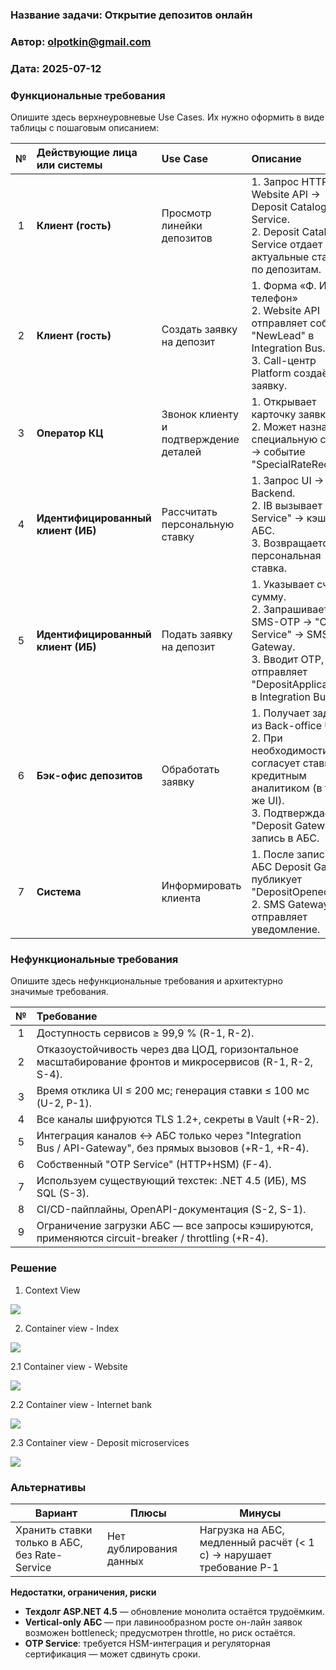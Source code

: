 ### **Название задачи:** Открытие депозитов онлайн
### **Автор:** olpotkin@gmail.com
### **Дата:** 2025-07-12
### **Функциональные требования**
Опишите здесь верхнеуровневые Use Cases. Их нужно оформить в виде таблицы с пошаговым описанием:

|**№**|**Действующие лица или системы**|**Use Case**|**Описание**|
| :-: | :- | :- | :- |
| 1 | **Клиент (гость)** | Просмотр линейки депозитов | 1. Запрос HTTPS → Website API → Deposit Catalog Service. <br> 2. Deposit Catalog Service отдает актуальные ставки по депозитам. |
| 2 | **Клиент (гость)** | Создать заявку на депозит | 1. Форма «Ф. И. О., телефон» <br> 2. Website API отправляет событие "NewLead" в Integration Bus. <br> 3. Call-центр Platform создаёт заявку. |
| 3 | **Оператор КЦ** | Звонок клиенту и подтверждение деталей | 1. Открывает карточку заявки. <br> 2. Может назначить специальную ставку → событие "SpecialRateRequest". |
| 4 | **Идентифицированный клиент (ИБ)** | Рассчитать персональную ставку | 1. Запрос UI → IB Backend. <br> 2. IB вызывает "Rate Service" → кэш / АБС. <br> 3. Возвращается персональная ставка. |
| 5 | **Идентифицированный клиент (ИБ)** | Подать заявку на депозит | 1. Указывает счёт и сумму. <br> 2. Запрашивает SMS-OTP → "OTP Service" → SMS Gateway. <br> 3. Вводит OTP, IB отправляет "DepositApplication" в Integration Bus. |
| 6 | **Бэк-офис депозитов** | Обработать заявку | 1. Получает задачу из Back-office UI. <br> 2. При необходимости согласует ставку с кредитным аналитиком (в том же UI). <br> 3. Подтверждает в "Deposit Gateway" → запись в АБС. |
| 7 | **Система** | Информировать клиента | 1. После записи в АБС Deposit Gateway публикует "DepositOpened". <br> 2. SMS Gateway отправляет уведомление. |

### **Нефункциональные требования**
Опишите здесь нефункциональные требования и архитектурно значимые требования.

|**№**|**Требование**|
| :-: | :- |
| 1 | Доступность сервисов ≥ 99,9 % (R-1, R-2). |
| 2 | Отказоустойчивость через два ЦОД, горизонтальное масштабирование фронтов и микросервисов (R-1, R-2, S-4). |
| 3 | Время отклика UI ≤ 200 мс; генерация ставки ≤ 100 мс (U-2, P-1). |
| 4 | Все каналы шифруются TLS 1.2+, секреты в Vault (+R-2). |
| 5 | Интеграция каналов ↔ АБС только через "Integration Bus / API-Gateway", без прямых вызовов (+R-1, +R-4). |
| 6 | Собственный "OTP Service" (HTTP+HSM) (F-4). |
| 7 | Используем существующий техстек: .NET 4.5 (ИБ), MS SQL (S-3). |
| 8 | CI/CD-пайплайны, OpenAPI-документация (S-2, S-1). |
| 9 | Ограничение загрузки АБС — все запросы кэшируются, применяются circuit-breaker / throttling (+R-4). |


### <a name="_qmphm5d6rvi3"></a>**Решение**

1. Context View

![](context-view-render.png)

2. Container view - Index

![](01-container-index.png)

2.1 Container view - Website

![](02-container-website.png)

2.2 Container view - Internet bank

![](03-container-internet_bank.png)

2.3 Container view - Deposit microservices

![](04-container-deposit_microservices.png)


### </a>**Альтернативы**

| Вариант | Плюсы | Минусы |
|---------|-------|-----------------------|
| Хранить ставки только в АБС, без Rate-Service | Нет дублирования данных | Нагрузка на АБС, медленный расчёт (< 1 с) → нарушает требование P-1 |


**Недостатки, ограничения, риски**

* **Техдолг ASP.NET 4.5** — обновление монолита остаётся трудоёмким.
* **Vertical-only АБС** — при лавинообразном росте он-лайн заявок возможен bottleneck; предусмотрен throttle, но риск остаётся.
* **OTP Service**: требуется HSM-интеграция и регуляторная сертификация — может сдвинуть сроки.
